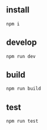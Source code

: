 ## install

```
npm i
```

## develop

```
npm run dev
```

## build

```
npm run build
```

## test

```
npm run test
```
